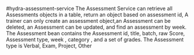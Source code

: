 #hydra-assessment-service
The Assessment Service can retrieve all Assessments objects in a table, return an object based on assessment id, 
A trainer can only create an assessment object,an Assessment can be deleted, an Assessment can be updated, and find an assessment by week. 
The Assessment bean contains the Assessment id, title, batch, raw Score, Assessment type, week , category , and a set of grades. 
The Assessment type is Verbal, Exam, Project, Other